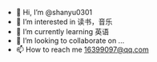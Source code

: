 - 👋 Hi, I’m @shanyu0301
- 👀 I’m interested in 读书，音乐
- 🌱 I’m currently learning 英语
- 💞️ I’m looking to collaborate on ...
- 📫 How to reach me 16399097@qq.com

<!---
shanyu0301/shanyu0301 is a ✨ special ✨ repository because its `README.md` (this file) appears on your GitHub profile.
You can click the Preview link to take a look at your changes.
--->
